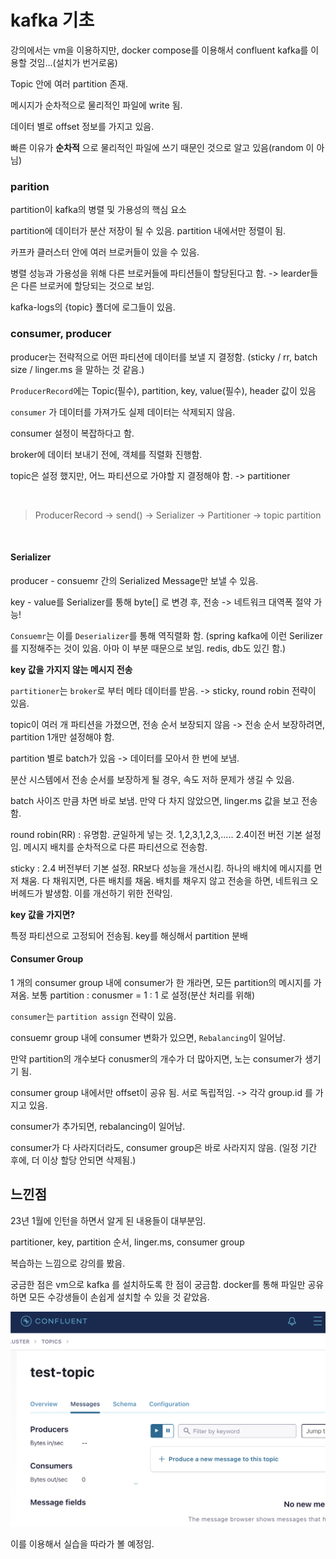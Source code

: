 # kafka 기초

강의에서는 vm을 이용하지만, docker compose를 이용해서 confluent kafka를 이용할 것임...(설치가 번거로움)

Topic 안에 여러 partition 존재.

메시지가 순차적으로 물리적인 파일에 write 됨.

데이터 별로 offset 정보를 가지고 있음.

빠른 이유가 **순차적** 으로 물리적인 파일에 쓰기 때문인 것으로 알고 있음(random 이 아님)


### parition
partition이 kafka의 병렬 및 가용성의 핵심 요소

partition에 데이터가 분산 저장이 될 수 있음. partition 내에서만 정렬이 됨.


카프카 클러스터 안에 여러 브로커들이 있을 수 있음.

병렬 성능과 가용성을 위해 다른 브로커들에 파티션들이 할당된다고 함.
-> learder들은 다른 브로커에 할당되는 것으로 보임.

kafka-logs의 {topic} 폴더에 로그들이 있음.


### consumer, producer

producer는 전략적으로 어떤 파티션에 데이터를 보낼 지 결정함.
(sticky / rr, batch size / linger.ms 을 말하는 것 같음.)

`ProducerRecord`에는 Topic(필수), partition, key, value(필수), header 값이 있음

`consumer` 가 데이터를 가져가도 실제 데이터는 삭제되지 않음.

consumer 설정이 복잡하다고 함.

broker에 데이터 보내기 전에, 객체를 직렬화 진행함.

topic은 설정 했지만, 어느 파티션으로 가야할 지 결정해야 함.
-> partitioner

<br>


> ProducerRecord -> send() -> Serializer -> Partitioner -> topic partition


<br>


#### Serializer

producer - consuemr 간의 Serialized Message만 보낼 수 있음.

key - value를 Serializer를 통해 byte[] 로 변경 후, 전송 -> 네트워크 대역폭 절약 가능!


`Consuemr`는 이를 `Deserializer`를 통해 역직렬화 함.
(spring kafka에 이런 Serilizer를 지정해주는 것이 있음. 아마 이 부분 때문으로 보임. redis, db도 있긴 함.)


**key 값을 가지지 않는 메시지 전송**


`partitioner`는 `broker`로 부터 메타 데이터를 받음.
-> sticky, round robin 전략이 있음.

topic이 여러 개 파티션을 가졌으면, 전송 순서 보장되지 않음
-> 전송 순서 보장하려면, partition 1개만 설정해야 함.

partition 별로 batch가 있음 -> 데이터를 모아서 한 번에 보냄.


분산 시스템에서 전송 순서를 보장하게 될 경우, 속도 저하 문제가 생길 수 있음.

batch 사이즈 만큼 차면 바로 보냄. 만약 다 차지 않았으면, linger.ms 값을 보고 전송함.

round robin(RR) : 유명함. 균일하게 넣는 것. 1,2,3,1,2,3,..... 2.4이전 버전 기본 설정임. 메시지 배치를 순차적으로 다른 파티션으로 전송함. 


sticky : 2.4 버전부터 기본 설정. RR보다 성능을 개선시킴. 하나의 배치에 메시지를 먼저 채움. 다 채워지면, 다른 배치를 채움. 배치를 채우지 않고 전송을 하면, 네트워크 오버헤드가 발생함. 이를 개선하기 위한 전략임.



**key 값을 가지면?**

특정 파티션으로 고정되어 전송됨. key를 해싱해서 partition 분배

#### Consumer Group

1 개의 consumer group 내에 consumer가 한 개라면, 모든 partition의 메시지를 가져옴. 보통 partition : conusmer = 1 : 1 로 설정(분산 처리를 위해)

`consumer`는 `partition assign` 전략이 있음.

consuemr group 내에 consumer 변화가 있으면, `Rebalancing`이 일어남.

만약 partition의 개수보다 conusmer의 개수가 더 많아지면, 노는 consumer가 생기기 됨.

consumer group 내에서만 offset이 공유 됨. 서로 독립적임.
-> 각각 group.id 를 가지고 있음.

consumer가 추가되면, rebalancing이 일어남.

consumer가 다 사라지더라도, consumer group은 바로 사라지지 않음. (일정 기간 후에, 더 이상 할당 안되면 삭제됨.)





## 느낀점

23년 1월에 인턴을 하면서 알게 된 내용들이 대부분임.

partitioner, key, partition 순서, linger.ms, consumer group

복습하는 느낌으로 강의를 봤음.

궁금한 점은 vm으로 kafka 를 설치하도록 한 점이 궁금함. docker를 통해 파일만 공유하면 모든 수강생들이 손쉽게 설치할 수 있을 것 같았음.

![alt text](image.png)

이를 이용해서 실습을 따라가 볼 예정임.